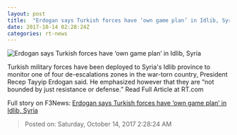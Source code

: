 ```yaml
---
layout: post
title:  "Erdogan says Turkish forces have ‘own game plan’ in Idlib, Syria"
date: 2017-10-14 02:28:24Z
categories: rt-news
---
```


![Erdogan says Turkish forces have ‘own game plan’ in Idlib, Syria](https://cdni.rt.com/files/2017.10/article/59e16edbfc7e93d6018b4567.jpg)

Turkish military forces have been deployed to Syria's Idlib province to monitor one of four de-escalations zones in the war-torn country, President Recep Tayyip Erdogan said. He emphasized however that they are “not bounded by just resistance or defense.” Read Full Article at RT.com


Full story on F3News: [Erdogan says Turkish forces have ‘own game plan’ in Idlib, Syria](http://www.f3nws.com/n/ebUCPD)

> Posted on: Saturday, October 14, 2017 2:28:24 AM
